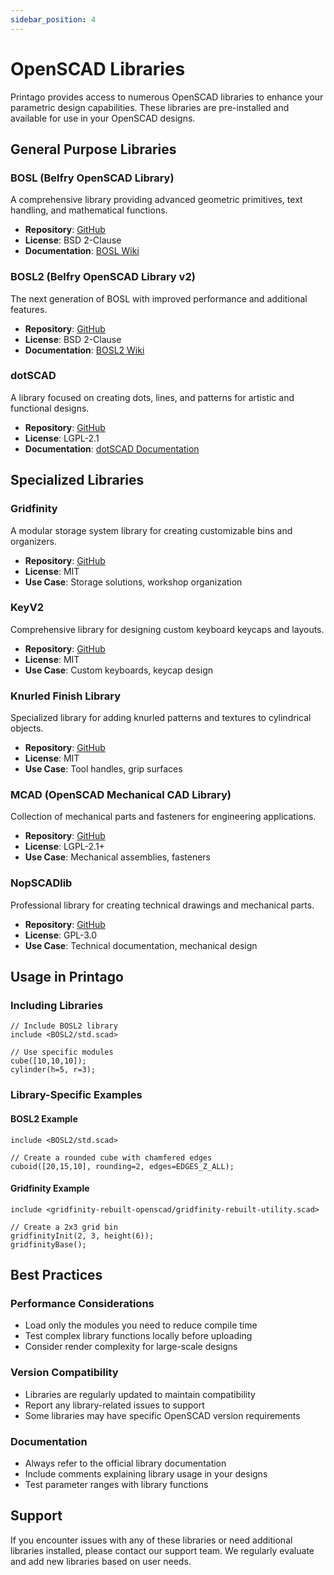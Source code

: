 ```yaml
---
sidebar_position: 4
---
```


# OpenSCAD Libraries

Printago provides access to numerous OpenSCAD libraries to enhance your parametric design capabilities. These libraries are pre-installed and available for use in your OpenSCAD designs.

## General Purpose Libraries

### BOSL (Belfry OpenSCAD Library)
A comprehensive library providing advanced geometric primitives, text handling, and mathematical functions.
- **Repository**: [GitHub](https://github.com/revarbat/BOSL)
- **License**: BSD 2-Clause
- **Documentation**: [BOSL Wiki](https://github.com/revarbat/BOSL/wiki)

### BOSL2 (Belfry OpenSCAD Library v2)
The next generation of BOSL with improved performance and additional features.
- **Repository**: [GitHub](https://github.com/revarbat/BOSL2)
- **License**: BSD 2-Clause
- **Documentation**: [BOSL2 Wiki](https://github.com/revarbat/BOSL2/wiki)

### dotSCAD
A library focused on creating dots, lines, and patterns for artistic and functional designs.
- **Repository**: [GitHub](https://github.com/JustinSDK/dotSCAD)
- **License**: LGPL-2.1
- **Documentation**: [dotSCAD Documentation](https://openhome.cc/eGossip/OpenSCAD/)

## Specialized Libraries

### Gridfinity
A modular storage system library for creating customizable bins and organizers.
- **Repository**: [GitHub](https://github.com/kennetek/gridfinity-rebuilt-openscad)
- **License**: MIT
- **Use Case**: Storage solutions, workshop organization

### KeyV2
Comprehensive library for designing custom keyboard keycaps and layouts.
- **Repository**: [GitHub](https://github.com/rsheldiii/KeyV2)
- **License**: MIT
- **Use Case**: Custom keyboards, keycap design

### Knurled Finish Library
Specialized library for adding knurled patterns and textures to cylindrical objects.
- **Repository**: [GitHub](https://github.com/ridercz/KnurledFinishLib)
- **License**: MIT
- **Use Case**: Tool handles, grip surfaces

### MCAD (OpenSCAD Mechanical CAD Library)
Collection of mechanical parts and fasteners for engineering applications.
- **Repository**: [GitHub](https://github.com/openscad/MCAD)
- **License**: LGPL-2.1+
- **Use Case**: Mechanical assemblies, fasteners

### NopSCADlib
Professional library for creating technical drawings and mechanical parts.
- **Repository**: [GitHub](https://github.com/nophead/NopSCADlib)
- **License**: GPL-3.0
- **Use Case**: Technical documentation, mechanical design

## Usage in Printago

### Including Libraries
```scad
// Include BOSL2 library
include <BOSL2/std.scad>

// Use specific modules
cube([10,10,10]);
cylinder(h=5, r=3);
```

### Library-Specific Examples

#### BOSL2 Example
```scad
include <BOSL2/std.scad>

// Create a rounded cube with chamfered edges
cuboid([20,15,10], rounding=2, edges=EDGES_Z_ALL);
```

#### Gridfinity Example
```scad
include <gridfinity-rebuilt-openscad/gridfinity-rebuilt-utility.scad>

// Create a 2x3 grid bin
gridfinityInit(2, 3, height(6));
gridfinityBase();
```

## Best Practices

### Performance Considerations
- Load only the modules you need to reduce compile time
- Test complex library functions locally before uploading
- Consider render complexity for large-scale designs

### Version Compatibility
- Libraries are regularly updated to maintain compatibility
- Report any library-related issues to support
- Some libraries may have specific OpenSCAD version requirements

### Documentation
- Always refer to the official library documentation
- Include comments explaining library usage in your designs
- Test parameter ranges with library functions

## Support

If you encounter issues with any of these libraries or need additional libraries installed, please contact our support team. We regularly evaluate and add new libraries based on user needs.

